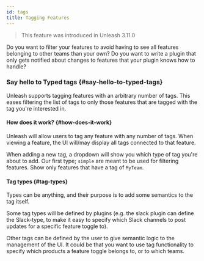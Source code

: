 ```yaml
---
id: tags
title: Tagging Features
---
```


> This feature was introduced in Unleash 3.11.0

Do you want to filter your features to avoid having to see all features belonging to other teams than your own? Do you want to write a plugin that only gets notified about changes to features that your plugin knows how to handle?

### Say hello to Typed tags {#say-hello-to-typed-tags}

Unleash supports tagging features with an arbitrary number of tags. This eases filtering the list of tags to only those features that are tagged with the tag you're interested in.

#### How does it work? {#how-does-it-work}

Unleash will allow users to tag any feature with any number of tags. When viewing a feature, the UI will/may display all tags connected to that feature.

When adding a new tag, a dropdown will show you which type of tag you're about to add. Our first type; `simple` are meant to be used for filtering features. Show only features that have a tag of `MyTeam`.

#### Tag types {#tag-types}

Types can be anything, and their purpose is to add some semantics to the tag itself.

Some tag types will be defined by plugins (e.g. the slack plugin can define the Slack-type, to make it easy to specify which Slack channels to post updates for a specific feature toggle to).

Other tags can be defined by the user to give semantic logic to the management of the UI. It could be that you want to use tag functionality to specify which products a feature toggle belongs to, or to which teams.
